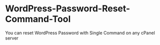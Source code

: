 # WordPress-Password-Reset-Command-Tool
You can reset WordPress Password with Single Command on any cPanel server
